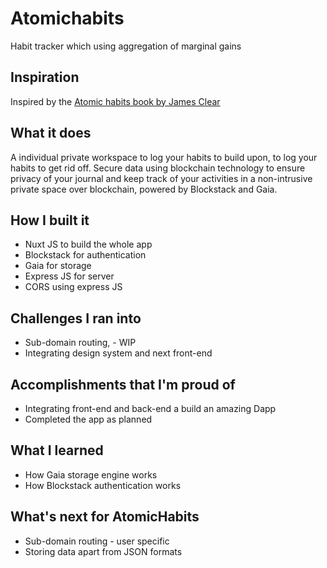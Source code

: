 # Atomichabits
Habit tracker which using aggregation of marginal gains

## Inspiration
Inspired by the [Atomic habits book by James Clear](https://jamesclear.com/atomic-habits)

## What it does
A individual private workspace to log your habits to build upon, to log your habits to get rid off. Secure data using blockchain technology to ensure privacy of your journal and keep track of your activities in a non-intrusive private space over blockchain, powered by Blockstack and Gaia.

## How I built it
- Nuxt JS to build the whole app
- Blockstack for authentication
- Gaia for storage
- Express JS for server
- CORS using express JS

## Challenges I ran into
- Sub-domain routing, - WIP
- Integrating design system and next front-end

## Accomplishments that I'm proud of
- Integrating front-end and back-end a build an amazing Dapp
- Completed the app as planned

## What I learned
- How Gaia storage engine works
- How Blockstack authentication works

## What's next for AtomicHabits
- Sub-domain routing - user specific
- Storing data apart from JSON formats
